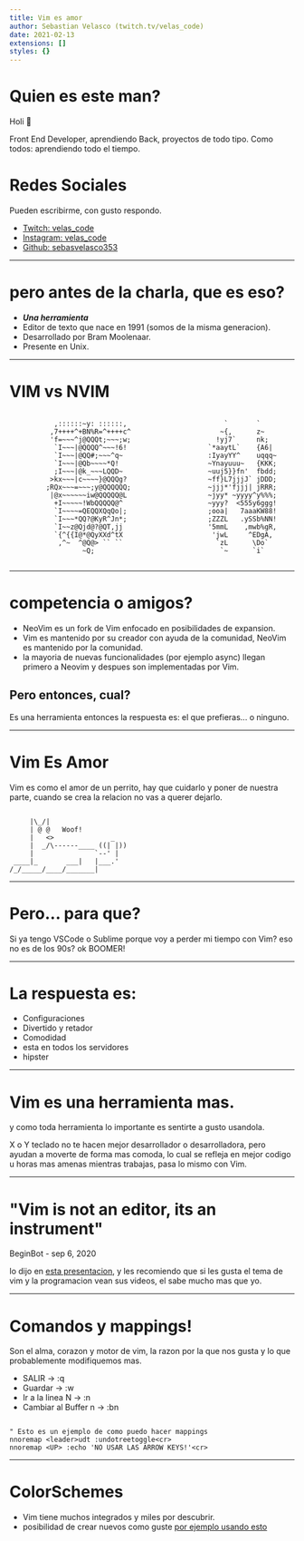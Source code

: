 ```yaml
---
title: Vim es amor 
author: Sebastian Velasco (twitch.tv/velas_code) 
date: 2021-02-13
extensions: []
styles: {} 
---
```


# Quien es este man?

Holi 👋

Front End Developer, aprendiendo Back, proyectos de todo tipo.
Como todos: aprendiendo todo el tiempo.

# Redes Sociales

Pueden escribirme, con gusto respondo.
- [Twitch: velas_code](twitch.tv/velas_code)
- [Instagram: velas_code](instagram.com/velas_code)
- [Github: sebasvelasco353](github.com/sebasvelasco353)

---

# pero antes de la charla, que es eso?
- **_Una herramienta_**
- Editor de texto que nace en 1991 (somos de la misma generacion).
- Desarrollado por Bram Moolenaar.
- Presente en Unix.

---

# VIM vs NVIM

```
                                                                           
           ,::::::~y: ::::::,                        `       `             
          ,7++++^+BN%R=^++++c^                      ~{,      z~            
          'f=~~~^j@QQQt;~~~;w;                     !yj7`     nk;           
           `I~~~|@QQQQ^~~~!6!                    `*aaytL`    {A6|          
           `I~~~|@QQ#;~~~^q~                     :IyayYY^    uqqq~         
           `I~~~|@Qb~~~~*Q!                      ~Ynayuuu~   {KKK;         
           ;I~~~|@k_~~~LQQD~                     ~uuj5}}fn'  fbdd;         
          >kx~~~|c~~~~}@QQQg?                    ~ff}L7jjjJ` jDDD;         
         ;RQx~~~=~~~;y@QQQQQQ;                   ~jjj*'fjjj| jRRR;         
          |@x~~~~~~iw@QQQQQ@L                    ~jyy* ~yyyy^y%%%;         
           +I~~~~~!WbQQQQQ@^                     ~yyy?  <555y6ggg!         
           `I~~~~=QEQQXQqQo|;                    ;ooa|   7aaaKW88!         
           `I~~~*QQ?@KyR^Jn*;                    ;ZZZL   .ySSb%NN!         
           `I~~z@Qjd@?@QT,jj                     '5mmL    ,mwb%gR,         
           `{^{{I@*@QyXXd^tX                      'jwL     ^EDgA,          
            ,^~  ^@Q@> `` ``                       `zL      \Do`           
                  ~Q;                               `~      `i`            
                                                                           

```

---

# competencia o amigos?

- NeoVim es un fork de Vim enfocado en posibilidades de expansion.
- Vim es mantenido por su creador con ayuda de la comunidad, NeoVim es mantenido por la comunidad.
- la mayoria de nuevas funcionalidades (por ejemplo async) llegan primero a Neovim y despues son implementadas por Vim.

## Pero entonces, cual?
Es una herramienta entonces la respuesta es: el que prefieras... o ninguno.

---

# Vim Es Amor


Vim es como el amor de un perrito, hay que cuidarlo y poner de nuestra parte, cuando se crea la
relacion no vas a querer dejarlo.

```

     |\_/|                  
     | @ @   Woof! 
     |   <>              _  
     |  _/\------____ ((| |))
     |               `--' |   
 ____|_       ___|   |___.' 
/_/_____/____/_______|

```

---

# Pero... para que?

Si ya tengo VSCode o Sublime porque voy a perder mi tiempo con Vim? eso no es de los 90s? ok BOOMER!

---
# La respuesta es:
- Configuraciones
- Divertido y retador
- Comodidad
- esta en todos los servidores
- hipster

---

# Vim es una herramienta mas.

y como toda herramienta lo importante es sentirte a gusto usandola.

X o Y teclado no te hacen mejor desarrollador o desarrolladora, pero ayudan a moverte de forma mas
comoda, lo cual se refleja en mejor codigo u horas mas amenas mientras trabajas, pasa lo mismo con Vim.

---

# "Vim is not an editor, its an instrument"
BeginBot - sep 6, 2020

lo dijo en [esta presentacion](https://www.youtube.com/watch?v=EJqnWXDJZr0&t=343s&ab_channel=Beginbot),
y les recomiendo que si les gusta el tema de vim y la programacion vean sus videos, el sabe mucho mas que yo.

---

# Comandos y mappings!
Son el alma, corazon y motor de vim, la razon por la que nos gusta y lo que probablemente modifiquemos mas.

- SALIR -> :q
- Guardar -> :w
- Ir a la linea N -> :n
- Cambiar al Buffer n -> :bn

```vim

" Esto es un ejemplo de como puedo hacer mappings
nnoremap <leader>udt :undotreetoggle<cr>
nnoremap <UP> :echo 'NO USAR LAS ARROW KEYS!'<cr>

```

---

# ColorSchemes

- Vim tiene muchos integrados y miles por descubrir.
- posibilidad de crear nuevos como guste [por ejemplo usando esto](https://github.com/ChristianChiarulli/nvcode-color-schemes.vim)

